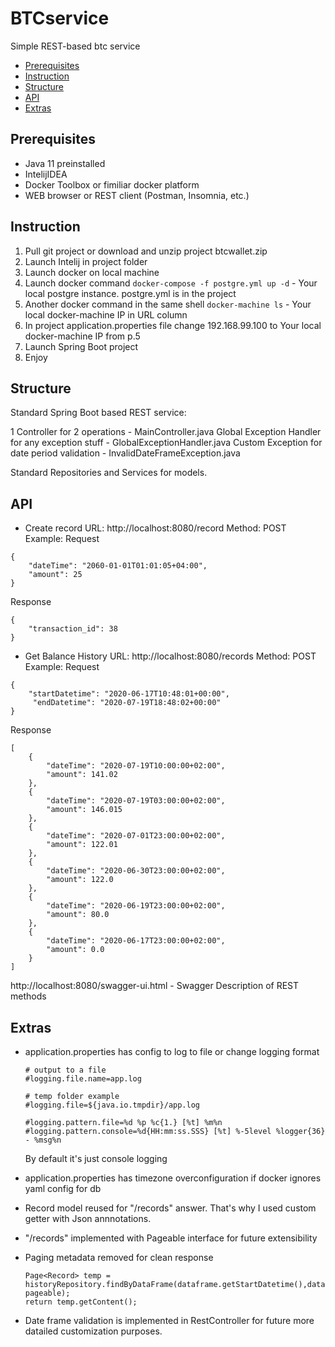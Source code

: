# BTCservice

Simple REST-based btc service

+ [Prerequisites](#Prerequisites)
+ [Instruction](#Instruction)
+ [Structure](#Structure)
+ [API](#API)
+ [Extras](#Extras)


## Prerequisites

+ Java 11 preinstalled
+ IntelijIDEA
+ Docker Toolbox or fimiliar docker platform
+ WEB browser or REST client (Postman, Insomnia, etc.)

## Instruction

1. Pull git project or download and unzip project btcwallet.zip
2. Launch Intelij in project folder
3. Launch docker on local machine
4. Launch docker command ```docker-compose -f postgre.yml up -d``` - Your local postgre instance. postgre.yml is in the project
5. Another docker command in the same shell ```docker-machine ls``` - Your local docker-machine IP in URL column
6. In project application.properties file change  192.168.99.100 to Your local docker-machine IP from p.5
7. Launch Spring Boot project
8. Enjoy

## Structure

Standard Spring Boot based REST service:

1 Controller for 2 operations - MainController.java
Global Exception Handler for any exception stuff - GlobalExceptionHandler.java
Custom Exception for date period validation - InvalidDateFrameException.java

Standard Repositories and Services for models.


## API

+ Create record
URL: http://localhost:8080/record
Method: POST
Example:
Request
```
{
    "dateTime": "2060-01-01T01:01:05+04:00",
    "amount": 25
}
```

Response
```
{
    "transaction_id": 38
}
```
+ Get Balance History
URL: http://localhost:8080/records
Method: POST
Example:
Request
```
{
    "startDatetime": "2020-06-17T10:48:01+00:00",
     "endDatetime": "2020-07-19T18:48:02+00:00"
}
```

Response
```
[
    {
        "dateTime": "2020-07-19T10:00:00+02:00",
        "amount": 141.02
    },
    {
        "dateTime": "2020-07-19T03:00:00+02:00",
        "amount": 146.015
    },
    {
        "dateTime": "2020-07-01T23:00:00+02:00",
        "amount": 122.01
    },
    {
        "dateTime": "2020-06-30T23:00:00+02:00",
        "amount": 122.0
    },
    {
        "dateTime": "2020-06-19T23:00:00+02:00",
        "amount": 80.0
    },
    {
        "dateTime": "2020-06-17T23:00:00+02:00",
        "amount": 0.0
    }
]
```

http://localhost:8080/swagger-ui.html - Swagger Description of REST methods

## Extras
+ application.properties has config to log to file or change logging format
    ```
    # output to a file
    #logging.file.name=app.log

    # temp folder example
    #logging.file=${java.io.tmpdir}/app.log

    #logging.pattern.file=%d %p %c{1.} [%t] %m%n
    #logging.pattern.console=%d{HH:mm:ss.SSS} [%t] %-5level %logger{36} - %msg%n
    ```
    By default it's just console logging

+ application.properties has timezone overconfiguration if docker ignores yaml config for db
+ Record model reused for "/records" answer. That's why I used custom getter with Json annnotations.
+ "/records" implemented with Pageable interface for future extensibility
+ Paging metadata removed for clean response
    ```
    Page<Record> temp = historyRepository.findByDataFrame(dataframe.getStartDatetime(),dataframe.getEndDatetime(), pageable);
    return temp.getContent();
    ```
+ Date frame validation is implemented in RestController for future more datailed customization purposes.
